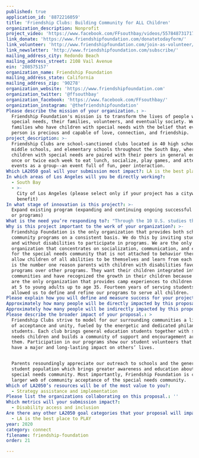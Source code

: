 ```yaml
---
published: true
application_id: '8872216059'
title: 'Friendship Clubs: Building Community for ALL Children'
organization_description: Nonprofit
project_video: 'https://www.facebook.com/FFsouthbay/videos/557848731717532/'
link_donate: 'https://www.friendshipfoundation.com/donatetodayform/'
link_volunteer: 'http://www.friendshipfoundation.com/join-as-volunteer/'
link_newsletter: 'http://www.friendshipfoundation.com/subscribe/'
mailing_address_city: Redondo Beach
mailing_address_street: 2108 Vail Avenue
ein: '208575157'
organization_name: Friendship Foundation
mailing_address_state: California
mailing_address_zip: '90278'
organization_website: 'https://www.friendshipfoundation.com'
organization_twitter: '@ffsouthbay'
organization_facebook: 'https://www.facebook.com/FFsouthbay/'
organization_instagram: '@thefriendshipfoundation'
Please describe the mission of your organization.: >-
  Friendship Foundation's mission is to transform the lives of people with
  special needs, their families, volunteers, and eventually society. We support
  families who have children with special needs with the belief that every
  person is precious and capable of love, connection, and friendship. 
project_description: >-
  Friendship Clubs are school-sanctioned clubs located in 40 high schools,
  middle schools, and elementary schools throughout the South Bay, where
  children with special needs are paired with their peers in general education
  once or twice each week to eat lunch, socialize, play games, and attend school
  events as a group--an event full of fun, peer interaction. 
Which LA2050 goal will your submission most impact?: LA is the best place to CONNECT
In which areas of Los Angeles will you be directly working?:
  - South Bay
  - >-
    City of Los Angeles (please select only if your project has a citywide
    benefit)
In what stage of innovation is this project?: >-
  Expand existing program (expanding and continuing ongoing successful projects
  or programs)
What is the need you’re responding to?: "Through the 10 U.S. studies that have been conducted on the connection between special education children and bullying, all studies found: \n-\tChildren with special needs are 2-3 times more likely to experience bullying compared to their non-disabled peers. \n-\t60% of children with special needs report being bullied compared to 25% of all students. \n\nThere are 175,000 students currently enrolled in special education in Los Angeles. These students repeatedly fall through the cracks and are in tremendous need of quality resources and support. Without programs like Friendship Clubs, children with special needs do not have the opportunity to experience friendships, socialization or participation in routines and activities. Their resources become limited to doctors and therapists. This program has an impact on the entire student body as awareness of the special needs population increases. The ripple effect has the potential to change the environment and reduce bullying on campus. "
Why is this project important to the work of your organization?: >-
  Friendship Foundation is the only organization that provides both school and
  community programs on a consistent basis. We do this by inviting students with
  and without disabilities to participate in programs. We are the only
  organization that concentrates on socialization, communication, and enrichment
  for the special needs community that is not attached to behavior therapy. We
  allow children of all abilities to be themselves and learn from each other. It
  is the number one reason parents with children with disabilities favor our
  programs over other programs. They want their children integrated into their
  communities and have recognized the growth in their children because of it. We
  are the only organization that provides camp experiences to children starting
  at 5 to young adults up to age 35. Fourteen years of serving students has
  allowed us to define and refine our programs to serve all children. 
Please explain how you will define and measure success for your project.: "FF focuses simultaneously on impacting two populations in the South Bay and surrounding communities: children with special needs and students with a willingness and desire to volunteer. FF makes it possible for children with special needs in the South Bay, a highly-underserved population, to experience social-recreational activities in a safe and bully-free environment. \n\nFF defines a successful Friendship Club program by:\n*\tSeeing students with disabilities and general education students socializing and building friendships on their own.\n*\tProviding ongoing one-to-one mentoring experience for our youth with special needs and student volunteers.\n*\tIncreasing in enrollment, school clubs, and student involvement.\n*\tChildren with special needs and student volunteers feel that the experience helped them improve their lives, established new friendships and most of all felt valued and empowered.\n*\tStudents with special needs interacting during club activities and around campus outside of the Friendship Club.\n"
Approximately how many people will be directly impacted by this proposal?: '1850'
Approximately how many people will be indirectly impacted by this proposal?: '800000'
Please describe the broader impact of your proposal.: >
  Friendship Clubs strive to model for our surrounding communities a lifestyle
  of acceptance and unity, fueled by the energetic and dedicated philanthropic
  students. Each club brings general education students together with special
  needs children and builds a community of support and encouragement around
  them. Participation in our programs show our student volunteers that they can
  have a major and long-lasting impact on others’ lives. 


  Parents resoundingly appreciate our outreach to schools and the general
  student population which brings greater awareness and education about the
  special needs community. Most importantly, Friendship Foundation is creating a
  larger web of community acceptance of the special needs community. 
Which of LA2050’s resources will be of the most value to you?:
  - Strategy assistance and implementation
Please list the organizations collaborating on this proposal.: ''
Which metrics will your submission impact?:
  - Disability access and inclusion
Are there any other LA2050 goal categories that your proposal will impact?:
  - LA is the best place to PLAY
year: 2020
category: connect
filename: friendship-foundation
order: 21

---
```

